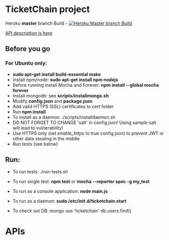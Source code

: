 # TicketChain project

Heroku **master** branch Build - [![Heroku Master branch Build](https://heroku-badge.herokuapp.com/?app=ticketchain-backend)](https://ticketchain-backend.herokuapp.com)

[API description is here](http://docs.ticketchain.apiary.io)

## Before you go
### For Ubuntu only:
* **sudo apt-get install build-essential make**
* Install npm/node: 
     **sudo apt-get install npm nodejs**
* Before running install Mocha and Forever:
     **npm install \-\-global mocha forever**
* Install mongodb: see **scripts/installmongo.sh**
* Modify **config.json** and **package.json**
* Add valid HTTPS (SSL) certificates to cert folder
* Run **npm install**
* To install as a daemon: ./scripts/installdaemon.sh
* DO NOT FORGET TO CHANGE 'salt' in config.json! Using sample salt will lead to vulnerability!
* Use HTTPS only (set *enable_https* to true config.json) to prevent JWT or other data stealing in the middle
* Run tests (see below)

## Run:
* To run tests:
     ./run-tests.sh

* To run single test:
     **npm test**
     or
     **mocha \-\-reporter spec -g my_test**

* To run as a console application:
     **node main.js**

* To run as a daemon:
     **sudo /etc/init.d/ticketchain start**

* To check out DB:
     mongo
     use 'ticketchain'
     db.users.find()

# APIs

